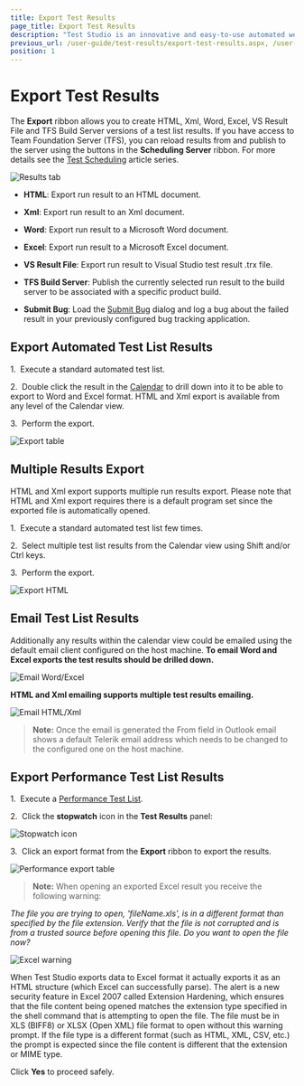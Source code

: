 ```yaml
---
title: Export Test Results
page_title: Export Test Results
description: "Test Studio is an innovative and easy-to-use automated web, WPF and load testing solution. Test Studio tests support essential technologies like ASP.NET AJAX, Silverlight, PHP and MVC. HTML5, Testing framework, functional testing, performance testing, load testing, exploratory testing, manual testing."
previous_url: /user-guide/test-results/export-test-results.aspx, /user-guide/test-results/export-test-results
position: 1
---
```

# Export Test Results

The **Export** ribbon allows you to create HTML, Xml, Word, Excel, VS Result File and TFS Build Server versions of a test list results. If you have access to Team Foundation Server (TFS), you can  reload results from and publish to the server using the buttons in the **Scheduling Server** ribbon. For more details see the <a href="/features/scheduling-test-runs/Overview" target="_blank">Test Scheduling</a> article series.

![Results tab][1]

* **HTML**: Export run result to an HTML document.

* **Xml**: Export run result to an Xml document.

* **Word**: Export run result to a Microsoft Word document.

* **Excel**: Export run result to a Microsoft Excel document.

* **VS Result File**: Export run result to Visual Studio test result .trx file.

* **TFS Build Server**: Publish the currently selected run result to the build server to be associated with a specific product build.

* **Submit Bug**: Load the <a href="/features/integration/bug-tracking/submit-bug" target="_blank">Submit Bug</a> dialog and log a bug about the failed result in your previously configured bug tracking application.

## Export Automated Test List Results

1.&nbsp; Execute a standard automated test list.

2.&nbsp; Double click the result in the <a href="calendar" target="_blank">Calendar</a> to drill down into it to be able to export to Word and Excel format. HTML and Xml export is  available from any level of the Calendar view. 

3.&nbsp; Perform the export.

![Export table][2]

## Multiple Results Export

HTML and Xml export supports multiple run results export. Please note that HTML and Xml export requires there is a default program set since the exported file is automatically opened. 

1.&nbsp; Execute a standard automated test list few times. 

2.&nbsp;  Select multiple test list results from the Calendar view using Shift and/or Ctrl keys. 

3.&nbsp;  Perform the export.

![Export HTML][6]

## Email Test List Results

Additionally any results within the calendar view could be emailed using the default email client configured on the host machine. **To email Word and Excel exports the test results should be drilled down.** 

![Email Word/Excel][7]

**HTML and Xml emailing supports multiple test results emailing.**

![Email HTML/Xml][8]

>**Note:** Once the email is generated the From field in Outlook email shows a default Telerik email address which needs to be changed to the configured one on the host machine.  

## Export Performance Test List Results

1.&nbsp; Execute a <a href="/getting-started/test-execution/test-lists-type-standalone" target="_blank">Performance Test List</a>.

2.&nbsp; Click the **stopwatch** icon in the **Test Results** panel:

![Stopwatch icon][3]

3.&nbsp; Click an export format from the **Export** ribbon to export the results.

![Performance export table][4]

>**Note:** When opening an exported Excel result you receive the following warning:

*The file you are trying to open, 'fileName.xls', is in a different format than specified by the file extension. Verify that the file is not corrupted and is from a trusted source before opening this file. Do you want to open the file now?*

![Excel warning][5]

When Test Studio exports data to Excel format it actually exports it as an HTML structure (which Excel can successfully parse). The alert is a new security feature in Excel 2007 called Extension Hardening, which ensures that the file content being opened matches the extension type specified in the shell command that is attempting to open the file. The file must be in XLS (BIFF8) or XLSX (Open XML) file format to open without this warning prompt. If the file type is a different format (such as HTML, XML, CSV, etc.) the prompt is expected since the file content is different that the extension or MIME type.

Click **Yes** to proceed safely.

[1]: /img/getting-started/test-results/export-test-results/fig1.png
[2]: /img/getting-started/test-results/export-test-results/fig2.png
[3]: /img/getting-started/test-results/export-test-results/fig3.png
[4]: /img/getting-started/test-results/export-test-results/fig4.png
[5]: /img/getting-started/test-results/export-test-results/fig5.png
[6]: /img/getting-started/test-results/export-test-results/fig6.png
[7]: /img/getting-started/test-results/export-test-results/fig7.png
[8]: /img/getting-started/test-results/export-test-results/fig8.png
